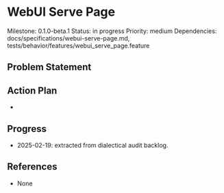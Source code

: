 # WebUI Serve Page
Milestone: 0.1.0-beta.1
Status: in progress
Priority: medium
Dependencies: docs/specifications/webui-serve-page.md, tests/behavior/features/webui_serve_page.feature

## Problem Statement
<description>


## Action Plan
- <tasks>

## Progress
- 2025-02-19: extracted from dialectical audit backlog.

## References
- None
